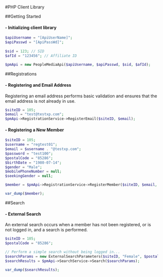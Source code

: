 #PHP Client Library



##Getting Started
#### - Initializing client library

```php
$apiUsername = "[ApiUserName]";
$apiPasswd = "[ApiPassWd]";
    
$sid = 123; // SID
$afId = "123456"; // Affiliate ID
    
$pmApi = new PeopleMediaApi($apiUsername, $apiPasswd, $sid, $afId);
```
##Registrations
#### - Registering and Email Address
Registering an email address performs basic validation and ensures that the email address is not already in use.
```php
$siteID = 105;
$email = "test@testxp.com";
$pmApi->RegistrationService->RegisterEmail($siteID, $email);
```
#### - Registering a New Member
```php
$siteID = 105;
$username = "regtest01";
$email = $username . "@testxp.com";
$password = "test100";
$postalCode = "85286";
$birthDate = "1980-07-14";
$gender = "Male";
$mobilePhoneNumber = null;
$seekingGender = null;

$member = $pmApi->RegistrationService->RegisterMember($siteID, $email, $password, $birthDate, $gender, $postalCode, $username, $mobilePhoneNumber, $seekingGender);

var_dump($member);
```
##Search
#### - External Search
An external search occurs when a member has not been registered, or is not logged in, and a search is performed.
```php
$siteID = 105;
$postalCode = "85286";

// Perform a simple search without being logged in...
$searchParams = new ExternalSearchParameters($siteID, "Female", $postalCode);
$searchResults = $pmApi->SearchService->Search($searchParams);

var_dump($searchResults);
```
